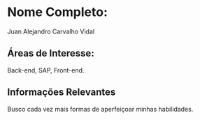 # Nome Completo:
Juan Alejandro Carvalho Vidal
## Áreas de Interesse:
Back-end, SAP, Front-end.
## Informações Relevantes
Busco cada vez mais formas de aperfeiçoar minhas habilidades.
